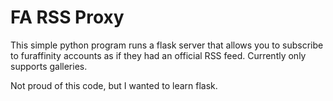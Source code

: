 # FA RSS Proxy

This simple python program runs a flask server that allows you to subscribe to furaffinity accounts as if they had an official RSS feed. Currently only supports galleries.

Not proud of this code, but I wanted to learn flask.
